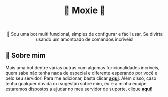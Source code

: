 <h1 align="center">🌠 Moxie 🌠</h1>
<p align="center">
<p align="center">
<img src="https://img.shields.io/github/issues/Moxie-BOT/Moxie" alt=""/>
<img src="https://img.shields.io/github/forks/Moxie-BOT/Moxie" alt=""/>
<img src="https://img.shields.io/github/stars/Moxie-BOT/Moxie" alt=""/>
<a href="https://twitter.com/MrSannyY"><img src="https://img.shields.io/twitter/url?url=https%3A%2F%2Fgithub.com%2FMrSannyY%2FSparklyBot" alt=""></a>
<p align="center">🚀 Sou uma bot multi funcional, simples de configurar e fácil usar. Se divirta usando um amontoado de comandos incríveis!</p>

## 🙋‍ Sobre mim
Mais uma bot dentre várias outras com algumas funcionalidades incríveis, quem sabe não tenha nada de especial e diferente esperando por você e pelo seu servidor! Para me adicionar, basta clicar **[aqui](https://discord.com/api/oauth2/authorize?client_id=623235960448221196&permissions=388166&scope=bot)**. Além disso, caso tenha qualquer dúvida ou sugestão sobre mim, eu e a minha equipe estaremos dispostos a ajudar no meu servidor de suporte, clique **[aqui](https://discord.gg/RkAtsxQbFH)**!


